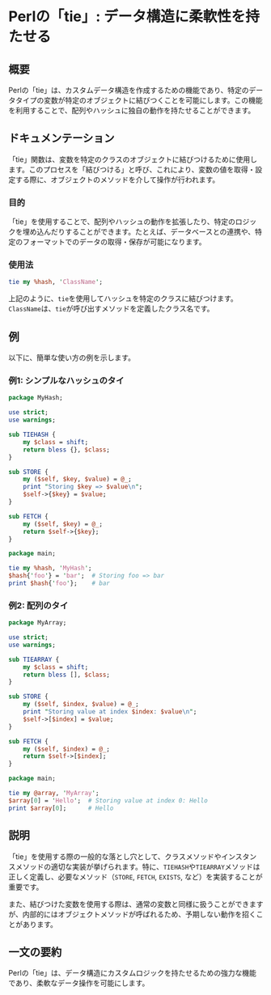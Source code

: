 <!--
Meta Description: # Perlの「tie」: データ構造に柔軟性を持たせる ## 概要 Perlの「tie」は、カスタムデータ構造を作成するための機能であり、特定のデータタイプの変数が特定のオブジェクトに結びつくことを可能にします。この機能を利用することで、配列やハッシュに独自の動作を持たせることができます。 ## ...
Meta Keywords: tie, self, value, index, sub
-->

# Perlの「tie」: データ構造に柔軟性を持たせる

## 概要
Perlの「tie」は、カスタムデータ構造を作成するための機能であり、特定のデータタイプの変数が特定のオブジェクトに結びつくことを可能にします。この機能を利用することで、配列やハッシュに独自の動作を持たせることができます。

## ドキュメンテーション
「tie」関数は、変数を特定のクラスのオブジェクトに結びつけるために使用します。このプロセスを「結びつける」と呼び、これにより、変数の値を取得・設定する際に、オブジェクトのメソッドを介して操作が行われます。

### 目的
「tie」を使用することで、配列やハッシュの動作を拡張したり、特定のロジックを埋め込んだりすることができます。たとえば、データベースとの連携や、特定のフォーマットでのデータの取得・保存が可能になります。

### 使用法
```perl
tie my %hash, 'ClassName';
```
上記のように、`tie`を使用してハッシュを特定のクラスに結びつけます。`ClassName`は、`tie`が呼び出すメソッドを定義したクラス名です。

## 例
以下に、簡単な使い方の例を示します。

### 例1: シンプルなハッシュのタイ
```perl
package MyHash;

use strict;
use warnings;

sub TIEHASH {
    my $class = shift;
    return bless {}, $class;
}

sub STORE {
    my ($self, $key, $value) = @_;
    print "Storing $key => $value\n";
    $self->{$key} = $value;
}

sub FETCH {
    my ($self, $key) = @_;
    return $self->{$key};
}

package main;

tie my %hash, 'MyHash';
$hash{'foo'} = 'bar';  # Storing foo => bar
print $hash{'foo'};    # bar
```

### 例2: 配列のタイ
```perl
package MyArray;

use strict;
use warnings;

sub TIEARRAY {
    my $class = shift;
    return bless [], $class;
}

sub STORE {
    my ($self, $index, $value) = @_;
    print "Storing value at index $index: $value\n";
    $self->[$index] = $value;
}

sub FETCH {
    my ($self, $index) = @_;
    return $self->[$index];
}

package main;

tie my @array, 'MyArray';
$array[0] = 'Hello';  # Storing value at index 0: Hello
print $array[0];      # Hello
```

## 説明
「tie」を使用する際の一般的な落とし穴として、クラスメソッドやインスタンスメソッドの適切な実装が挙げられます。特に、`TIEHASH`や`TIEARRAY`メソッドは正しく定義し、必要なメソッド（`STORE`, `FETCH`, `EXISTS`, など）を実装することが重要です。

また、結びつけた変数を使用する際は、通常の変数と同様に扱うことができますが、内部的にはオブジェクトメソッドが呼ばれるため、予期しない動作を招くことがあります。

## 一文の要約
Perlの「tie」は、データ構造にカスタムロジックを持たせるための強力な機能であり、柔軟なデータ操作を可能にします。